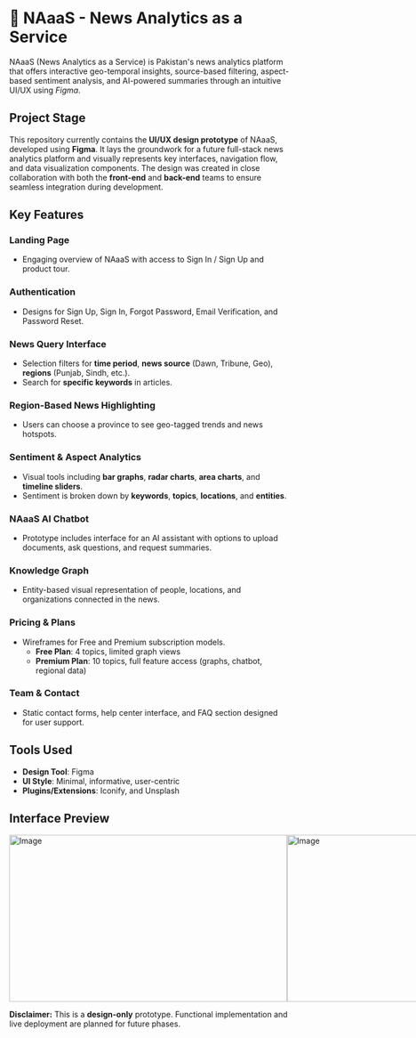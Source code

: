# 📰 NAaaS - News Analytics as a Service
NAaaS (News Analytics as a Service) is Pakistan's news analytics platform that offers interactive geo-temporal insights, source-based filtering, aspect-based sentiment analysis, and AI-powered summaries through an intuitive UI/UX using *Figma*.

## Project Stage
This repository currently contains the **UI/UX design prototype** of NAaaS, developed using **Figma**. It lays the groundwork for a future full-stack news analytics platform and visually represents key interfaces, navigation flow, and data visualization components. The design was created in close collaboration with both the **front-end** and **back-end** teams to ensure seamless integration during development.

## Key Features
### Landing Page
- Engaging overview of NAaaS with access to Sign In / Sign Up and product tour.

### Authentication
- Designs for Sign Up, Sign In, Forgot Password, Email Verification, and Password Reset.

### News Query Interface
- Selection filters for **time period**, **news source** (Dawn, Tribune, Geo), **regions** (Punjab, Sindh, etc.).
- Search for **specific keywords** in articles.

### Region-Based News Highlighting
- Users can choose a province to see geo-tagged trends and news hotspots.

### Sentiment & Aspect Analytics
- Visual tools including **bar graphs**, **radar charts**, **area charts**, and **timeline sliders**.
- Sentiment is broken down by **keywords**, **topics**, **locations**, and **entities**.

### NAaaS AI Chatbot
- Prototype includes interface for an AI assistant with options to upload documents, ask questions, and request summaries.

### Knowledge Graph
- Entity-based visual representation of people, locations, and organizations connected in the news.

### Pricing & Plans
- Wireframes for Free and Premium subscription models.
  - **Free Plan**: 4 topics, limited graph views
  - **Premium Plan**: 10 topics, full feature access (graphs, chatbot, regional data)

### Team & Contact
- Static contact forms, help center interface, and FAQ section designed for user support.

## Tools Used
- **Design Tool**: Figma
- **UI Style**: Minimal, informative, user-centric
- **Plugins/Extensions**: Iconify, and Unsplash

## Interface Preview
<div style="display: flex; justify-content: space-between; align-items: center;">
  <img src="https://github.com/user-attachments/assets/b805a9c0-12b8-4fb0-89fa-5cf126fa043c" alt="Image" width="500" height="300">
  <img src="https://github.com/user-attachments/assets/84bf370b-56f0-46dd-a306-0a085f3e0902" alt="Image" width="500" height="300">
</div>

**Disclaimer:** This is a **design-only** prototype. Functional implementation and live deployment are planned for future phases.
